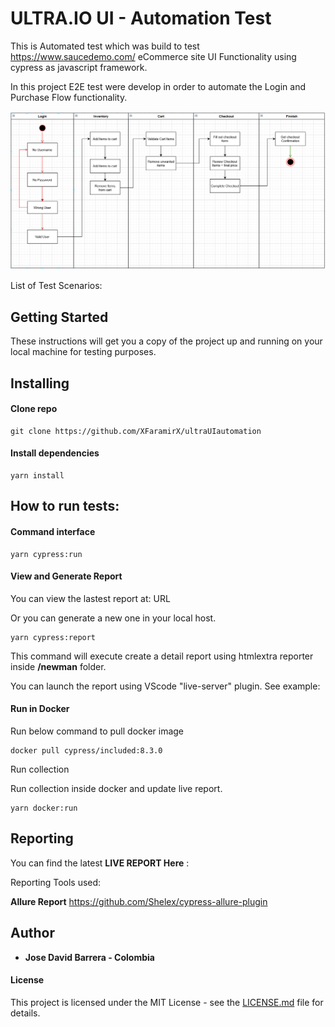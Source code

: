 # ULTRA.IO UI - Automation Test

This is Automated test which was build to test https://www.saucedemo.com/ eCommerce site UI Functionality using cypress as javascript framework.

In this project E2E test were develop in order to automate the Login and Purchase Flow functionality. 

![image](docs/e2eFlow.png)

List of Test Scenarios:  

## Getting Started

These instructions will get you a copy of the project up and running on your local machine for testing purposes.

## Installing

#### Clone repo

```
git clone https://github.com/XFaramirX/ultraUIautomation
```

#### Install dependencies

```
yarn install
```

## How to run tests:

#### Command interface

```
yarn cypress:run
```

#### View and Generate Report

You can view the lastest report at: URL

Or you can generate a new one in your local host.

```
yarn cypress:report
```

This command will execute create a detail report using htmlextra reporter inside **/newman** folder.

You can launch the report using VScode "live-server" plugin.
See example: 

#### Run in Docker

Run below command to pull docker image

```
docker pull cypress/included:8.3.0
```

Run collection

Run collection inside docker and update live report.

```
yarn docker:run
```

## Reporting

You can find the latest **LIVE REPORT Here** : 

Reporting Tools used:

**Allure Report**
https://github.com/Shelex/cypress-allure-plugin


## Author

- **Jose David Barrera - Colombia**

#### License

This project is licensed under the MIT License - see the [LICENSE.md](LICENSE.md) file for details.

